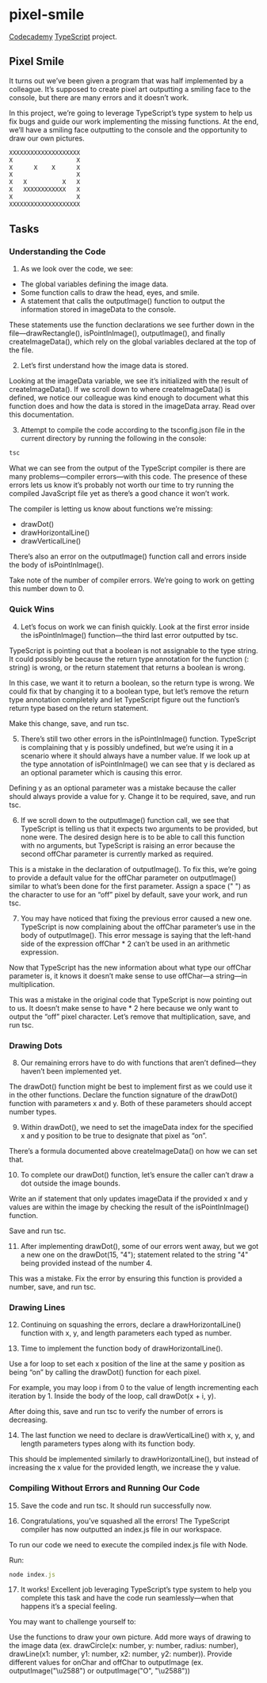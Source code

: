 # pixel-smile
[Codecademy](https://www.codecademy.com/learn) [TypeScript](https://www.typescriptlang.org/) project.

## Pixel Smile
It turns out we’ve been given a program that was half implemented by a colleague. It’s supposed to create pixel art outputting a smiling face to the console, but there are many errors and it doesn’t work.

In this project, we’re going to leverage TypeScript’s type system to help us fix bugs and guide our work implementing the missing functions. At the end, we’ll have a smiling face outputting to the console and the opportunity to draw our own pictures.
```js
XXXXXXXXXXXXXXXXXXXX
X                  X
X      X    X      X
X                  X
X   X          X   X
X   XXXXXXXXXXXX   X
X                  X
XXXXXXXXXXXXXXXXXXXX
```

## Tasks
### Understanding the Code
1. As we look over the code, we see:

- The global variables defining the image data.
- Some function calls to draw the head, eyes, and smile.
- A statement that calls the outputImage() function to output the information stored in imageData to the console.

These statements use the function declarations we see further down in the file—drawRectangle(), isPointInImage(), outputImage(), and finally createImageData(), which rely on the global variables declared at the top of the file.

2. Let’s first understand how the image data is stored.

Looking at the imageData variable, we see it’s initialized with the result of createImageData(). If we scroll down to where createImageData() is defined, we notice our colleague was kind enough to document what this function does and how the data is stored in the imageData array. Read over this documentation.

3. Attempt to compile the code according to the tsconfig.json file in the current directory by running the following in the console:
```js
tsc
```
What we can see from the output of the TypeScript compiler is there are many problems—compiler errors—with this code. The presence of these errors lets us know it’s probably not worth our time to try running the compiled JavaScript file yet as there’s a good chance it won’t work.

The compiler is letting us know about functions we’re missing:

- drawDot()
- drawHorizontalLine()
- drawVerticalLine()

There’s also an error on the outputImage() function call and errors inside the body of isPointInImage().

Take note of the number of compiler errors. We’re going to work on getting this number down to 0.

### Quick Wins
4. Let’s focus on work we can finish quickly. Look at the first error inside the isPointInImage() function—the third last error outputted by tsc.

TypeScript is pointing out that a boolean is not assignable to the type string. It could possibly be because the return type annotation for the function (: string) is wrong, or the return statement that returns a boolean is wrong.

In this case, we want it to return a boolean, so the return type is wrong. We could fix that by changing it to a boolean type, but let’s remove the return type annotation completely and let TypeScript figure out the function’s return type based on the return statement.

Make this change, save, and run tsc.

5. There’s still two other errors in the isPointInImage() function. TypeScript is complaining that y is possibly undefined, but we’re using it in a scenario where it should always have a number value. If we look up at the type annotation of isPointInImage() we can see that y is declared as an optional parameter which is causing this error.

Defining y as an optional parameter was a mistake because the caller should always provide a value for y. Change it to be required, save, and run tsc.

6. If we scroll down to the outputImage() function call, we see that TypeScript is telling us that it expects two arguments to be provided, but none were. The desired design here is to be able to call this function with no arguments, but TypeScript is raising an error because the second offChar parameter is currently marked as required.

This is a mistake in the declaration of outputImage(). To fix this, we’re going to provide a default value for the offChar parameter on outputImage() similar to what’s been done for the first parameter. Assign a space (" ") as the character to use for an “off” pixel by default, save your work, and run tsc.

7. You may have noticed that fixing the previous error caused a new one. TypeScript is now complaining about the offChar parameter’s use in the body of outputImage(). This error message is saying that the left-hand side of the expression offChar * 2 can’t be used in an arithmetic expression.

Now that TypeScript has the new information about what type our offChar parameter is, it knows it doesn’t make sense to use offChar—a string—in multiplication.

This was a mistake in the original code that TypeScript is now pointing out to us. It doesn’t make sense to have * 2 here because we only want to output the “off” pixel character. Let’s remove that multiplication, save, and run tsc.

### Drawing Dots
8. Our remaining errors have to do with functions that aren’t defined—they haven’t been implemented yet.

The drawDot() function might be best to implement first as we could use it in the other functions. Declare the function signature of the drawDot() function with parameters x and y. Both of these parameters should accept number types.

9. Within drawDot(), we need to set the imageData index for the specified x and y position to be true to designate that pixel as “on”.

There’s a formula documented above createImageData() on how we can set that.

10. To complete our drawDot() function, let’s ensure the caller can’t draw a dot outside the image bounds.

Write an if statement that only updates imageData if the provided x and y values are within the image by checking the result of the isPointInImage() function.

Save and run tsc.

11. After implementing drawDot(), some of our errors went away, but we got a new one on the drawDot(15, "4"); statement related to the string "4" being provided instead of the number 4.

This was a mistake. Fix the error by ensuring this function is provided a number, save, and run tsc.

### Drawing Lines
12. Continuing on squashing the errors, declare a drawHorizontalLine() function with x, y, and length parameters each typed as number.

13. Time to implement the function body of drawHorizontalLine().

Use a for loop to set each x position of the line at the same y position as being “on” by calling the drawDot() function for each pixel.

For example, you may loop i from 0 to the value of length incrementing each iteration by 1. Inside the body of the loop, call drawDot(x + i, y).

After doing this, save and run tsc to verify the number of errors is decreasing.

14. The last function we need to declare is drawVerticalLine() with x, y, and length parameters types along with its function body.

This should be implemented similarly to drawHorizontalLine(), but instead of increasing the x value for the provided length, we increase the y value.

### Compiling Without Errors and Running Our Code
15. Save the code and run tsc. It should run successfully now.

16. Congratulations, you’ve squashed all the errors! The TypeScript compiler has now outputted an index.js file in our workspace.

To run our code we need to execute the compiled index.js file with Node.

Run:
```js
node index.js
```
17. It works! Excellent job leveraging TypeScript’s type system to help you complete this task and have the code run seamlessly—when that happens it’s a special feeling.

You may want to challenge yourself to:

Use the functions to draw your own picture.
Add more ways of drawing to the image data (ex. drawCircle(x: number, y: number, radius: number), drawLine(x1: number, y1: number, x2: number, y2: number)).
Provide different values for onChar and offChar to outputImage (ex. outputImage("\u2588") or outputImage("O", "\u2588"))
